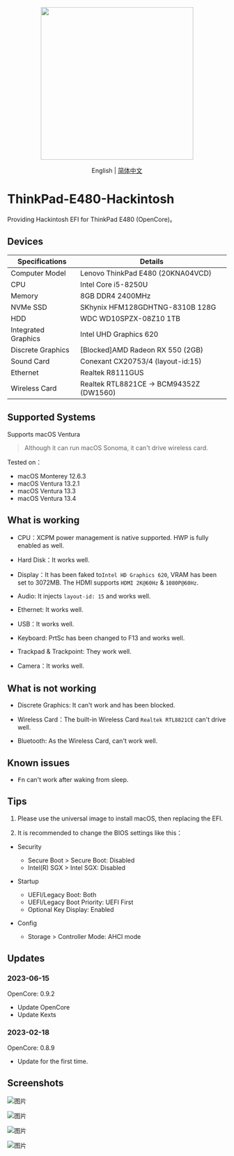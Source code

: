 <div align="center">
<img src="https://img.skk.moe/2020/02/01/15deff1c-62cc-45b9-aac2-2f6bb9a4350b.jpg" width="350px">
  
 English | [简体中文](README_CN.md)
</div>

# ThinkPad-E480-Hackintosh

Providing Hackintosh EFI for ThinkPad E480 (OpenCore)。

## Devices

|Specifications|Details|
|-|-|
|Computer Model|Lenovo ThinkPad E480 (20KNA04VCD)|
|CPU|Intel Core i5-8250U|
|Memory|8GB DDR4 2400MHz|
|NVMe SSD|SKhynix HFM128GDHTNG-8310B 128G|
|HDD|WDC WD10SPZX-08Z10 1TB|
|Integrated Graphics|Intel UHD Graphics 620|
|Discrete Graphics|[Blocked]AMD Radeon RX 550 (2GB)|
|Sound Card|Conexant CX20753/4 (layout-id:15)|
|Ethernet|Realtek R8111GUS|
|Wireless Card|Realtek RTL8821CE -> BCM94352Z (DW1560)|

## Supported Systems

Supports macOS Ventura
> Although it can run macOS Sonoma, it can't drive wireless card.

Tested on：

- macOS Monterey 12.6.3
- macOS Ventura 13.2.1
- macOS Ventura 13.3
- macOS Ventura 13.4

## What is working

- CPU：XCPM power management is native supported. HWP is fully enabled as well.

- Hard Disk：It works well.

- Display：It has been faked to`Intel HD Graphics 620`, VRAM has been set to 3072MB. The HDMI supports `HDMI 2K@60Hz` & `1080P@60Hz`.

- Audio: It injects `layout-id: 15` and works well.

- Ethernet: It works well.

- USB：It works well.

- Keyboard: PrtSc has been changed to F13 and works well.

- Trackpad & Trackpoint: They work well.

- Camera：It works well.

## What is not working

- Discrete Graphics: It can't work and has been blocked.

- Wireless Card：The built-in Wireless Card `Realtek RTL8821CE` can't drive well.

- Bluetooth: As the Wireless Card, can't work well.

## Known issues

- <kbd>Fn</kbd> can't work after waking from sleep.

## Tips

1. Please use the universal image to install macOS, then replacing the EFI.

2. It is recommended to change the BIOS settings like this：

- Security
  - Secure Boot > Secure Boot: Disabled
  - Intel(R) SGX > Intel SGX: Disabled

- Startup
  - UEFI/Legacy Boot: Both
  - UEFI/Legacy Boot Priority: UEFI First
  - Optional Key Display: Enabled

- Config
  - Storage > Controller Mode: AHCI mode

## Updates

### 2023-06-15
OpenCore: 0.9.2
- Update OpenCore
- Update Kexts

### 2023-02-18
OpenCore: 0.8.9
- Update for the first time.

## Screenshots

![图片](https://user-images.githubusercontent.com/65167412/219908060-64258a9c-de23-4fb4-b590-dd35989c57f3.png)

![图片](https://user-images.githubusercontent.com/65167412/219908090-a21a9a7f-a8e2-4354-905f-701dc8978fd7.png)

![图片](https://user-images.githubusercontent.com/65167412/219908105-016aa70d-f014-4c8d-a0c1-8bfd7836a1d1.png)

![图片](https://user-images.githubusercontent.com/65167412/219908160-77dabe60-b898-42dd-9043-0040800f16af.png)
